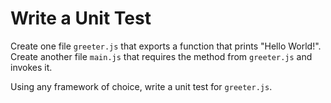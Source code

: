 # Write a Unit Test

Create one file ```greeter.js``` that exports a function that prints "Hello World!". Create another file ```main.js``` that requires the method from ```greeter.js``` and invokes it.

Using any framework of choice, write a unit test for ```greeter.js```.
